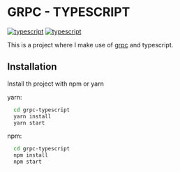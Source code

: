 # GRPC - TYPESCRIPT
[![typescript](https://img.shields.io/badge/typescript-5.0.3-blue)](https://www.npmjs.com/package/typescript/v/5.0.3)
[![typescript](https://img.shields.io/badge/yarn-5.0.3-9cf)](https://yarnpkg.com/)


This is a project where I make use of [grpc](https://grpc.io/ "grpc") and typescript.
## Installation

Install th project with npm or yarn

yarn:

```bash
  cd grpc-typescript
  yarn install
  yarn start
```


npm:

```bash
  cd grpc-typescript
  npm install
  npm start
```
    